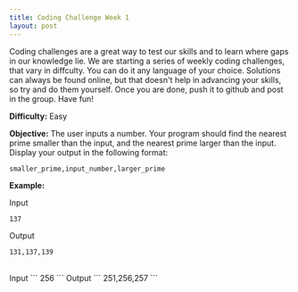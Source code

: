 ```yaml
---
title: Coding Challenge Week 1
layout: post
---
```

Coding challenges are a great way to test our skills and to learn where gaps in our knowledge lie. We are starting a series of weekly coding challenges, that vary in diffculty. You can do it any language of your choice. Solutions can always be found online, but that doesn't help in advancing your skills, so try and do them yourself. Once you are done, push it to github and post in the group. Have fun!


 **Difficulty:** Easy

 **Objective:** The user inputs a number. Your program should find the nearest prime smaller than the input, and the nearest prime larger than the input. Display your output in the following format:
 ```
 smaller_prime,input_number,larger_prime
 ```

 **Example:**
 
 Input
 ```
 137
 ```
 Output
 ```
 131,137,139
 ```
 <br/>
 Input
 ```
 256
 ```
 Output
 ```
 251,256,257
 ```
